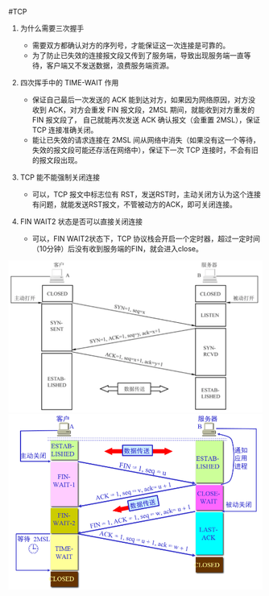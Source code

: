 #TCP

1. 为什么需要三次握手
    - 需要双方都确认对方的序列号，才能保证这一次连接是可靠的。
    - 为了防止已失效的连接报文段又传到了服务端，导致出现服务端一直等待，客户端又不发送数据，浪费服务端资源。
    
2. 四次挥手中的 TIME-WAIT 作用
    - 保证自己最后一次发送的 ACK 能到达对方，如果因为网络原因，对方没收到 ACK，对方会重发 FIN 报文段，2MSL 期间，就能收到对方重发的 FIN 报文段了，
    自己就能再次发送 ACK 确认报文（会重置 2MSL），保证 TCP 连接准确关闭。
    - 能让已失效的请求连接在 2MSL 间从网络中消失（如果没有这一个等待，失效的报文段可能还存活在网络中），保证下一次 TCP 连接时，不会有旧的报文段出现。 

3. TCP 能不能强制关闭连接
   - 可以，TCP 报文中标志位有 RST，发送RST时，主动关闭方认为这个连接有问题，就能发送RST报文，不管被动方的ACK，即可关闭连接。

4. FIN WAIT2 状态是否可以直接关闭连接
   - 可以，FIN WAIT2状态下，TCP 协议栈会开启一个定时器，超过一定时间（10分钟）后没有收到服务端的FIN，就会进入close。
   
![三次握手.png](..%2Fimg%2F%E4%B8%89%E6%AC%A1%E6%8F%A1%E6%89%8B.png)
![四次挥手.png](..%2Fimg%2F%E5%9B%9B%E6%AC%A1%E6%8C%A5%E6%89%8B.png)